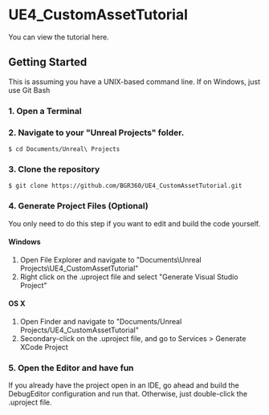# UE4_CustomAssetTutorial
You can view the tutorial here.
## Getting Started
This is assuming you have a UNIX-based command line. If on Windows, just use Git Bash
### 1. Open a Terminal 
### 2. Navigate to your "Unreal Projects" folder.
```
$ cd Documents/Unreal\ Projects
```
### 3. Clone the repository
```
$ git clone https://github.com/BGR360/UE4_CustomAssetTutorial.git
```
### 4. Generate Project Files (Optional)
You only need to do this step if you want to edit and build the code yourself.
#### Windows
1. Open File Explorer and navigate to "Documents\Unreal Projects\UE4_CustomAssetTutorial"
2. Right click on the .uproject file and select "Generate Visual Studio Project"

#### OS X
1. Open Finder and navigate to "Documents/Unreal Projects/UE4_CustomAssetTutorial"
2. Secondary-click on the .uproject file, and go to Services > Generate XCode Project

### 5. Open the Editor and have fun
If you already have the project open in an IDE, go ahead and build the DebugEditor configuration and run that.
Otherwise, just double-click the .uproject file.
